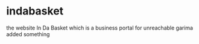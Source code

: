 # indabasket
the website In Da Basket which is a business portal for unreachable
garima added something